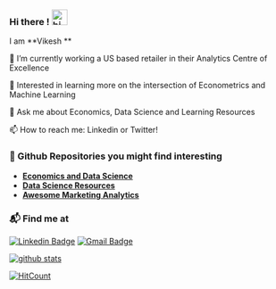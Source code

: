 ### Hi there ! <img src="https://user-images.githubusercontent.com/1303154/88677602-1635ba80-d120-11ea-84d8-d263ba5fc3c0.gif" width="28px" alt="hi">

I am **Vikesh **

🔭 I’m currently working a US based retailer in their Analytics Centre of Excellence

🌱 Interested in learning more on the intersection of Econometrics and Machine Learning

💬 Ask me about Economics, Data Science and Learning Resources

📫 How to reach me: Linkedin or Twitter!


### 🚀 Github Repositories you might find interesting 

- **[Economics and Data Science](https://github.com/vkoul/Econ-Data-Science)**
- **[Data Science Resources](https://github.com/vkoul/Data-Science-Resources)**
- **[Awesome Marketing Analytics](https://github.com/vkoul/awesome-Marketing-Analytics)**


### 📬 Find me at

[![Linkedin Badge](https://img.shields.io/badge/-LinkedIn-blue?style=flat-square&logo=Linkedin&logoColor=white&link=https://www.linkedin.com/in/vikeshkoul/)](https://www.linkedin.com/in/vikeshkoul/)
[![Gmail Badge](https://img.shields.io/badge/-Gmail-d14836?style=flat-square&logo=Gmail&logoColor=white&link=mailto:vikeshkoul@gmail.com)](mailto:vikeshkoul@gmail.com)  


<!--- ![Blog Badge](http://img.shields.io/badge/-Tech%20blog-black?style=flat-square&logo=github&link=https://vikeshkoul.netlify.app/)](https://vikeshkoul.netlify.app/) --->


[![github stats](https://github-readme-stats.vercel.app/api?username=vkoul&hide=prs,issues,contribs&count_private=true&show_icons=true&hide_border=False)](https://github.com/vkoul)

[![HitCount](http://hits.dwyl.com/vkoul/vkoul.svg)](http://hits.dwyl.com/vkoul/vkoul)

